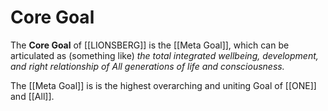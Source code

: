 # Core Goal

The **Core Goal** of [[LIONSBERG]] is the [[Meta Goal]], which can be articulated as (something like) _the total integrated wellbeing, development, and right relationship of All generations of life and consciousness._  

The [[Meta Goal]] is is the highest overarching and uniting Goal of [[ONE]] and [[All]].  